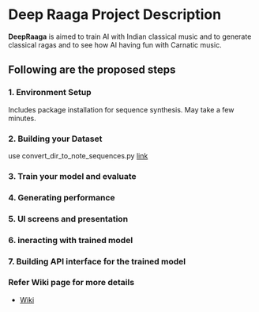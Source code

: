 # Deep Raaga Project Description

**DeepRaaga** is aimed to train AI with Indian classical music and to generate classical ragas and to see how AI having fun with Carnatic music. 

## Following are the proposed steps 

### 1. Environment Setup
Includes package installation for sequence synthesis. May take a few minutes.

### 2. Building your Dataset
use convert_dir_to_note_sequences.py
[link]( https://github.com/tensorflow/magenta/tree/master/magenta/scripts)

### 3. Train your model and evaluate

### 4. Generating performance

### 5. UI screens and presentation

### 6. ineracting with trained model

### 7. Building API interface for the trained model


### Refer Wiki page for more details

- [Wiki](https://github.com/sgmoorthy/DeepRaaga/wiki)
